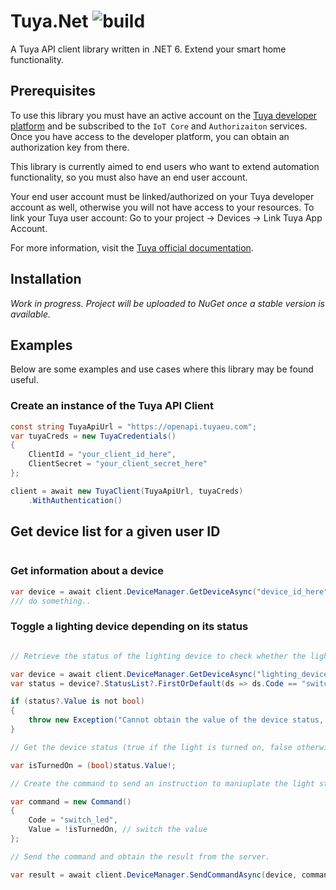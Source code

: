 # Tuya.Net ![build](https://github.com/thatbrainiac/Tuya.Net/actions/workflows/dotnet.yml/badge.svg)
A Tuya API client library written in .NET 6. Extend your smart home functionality.

## Prerequisites

To use this library you must have an active account on the [Tuya developer platform](https://iot.tuya.com/) and be subscribed to the `IoT Core` and `Authorizaiton` services. Once you have access to the developer platform, you can obtain an authorization key from there.

This library is currently aimed to end users who want to extend automation functionality, so you must also have an end user account.

Your end user account must be linked/authorized on your Tuya developer account as well, otherwise you will not have access to your resources. To link your Tuya user account: Go to your project -> Devices -> Link Tuya App Account.

For more information, visit the [Tuya official documentation](https://developer.tuya.com/en/docs/iot/link-devices?id=Ka471nu1sfmkl#title-6-Link%20Tuya%20app%20account).

## Installation

_Work in progress. Project will be uploaded to NuGet once a stable version is available._

## Examples

Below are some examples and use cases where this library may be found useful.

### Create an instance of the Tuya API Client
```csharp
const string TuyaApiUrl = "https://openapi.tuyaeu.com";
var tuyaCreds = new TuyaCredentials()
{
    ClientId = "your_client_id_here",
    ClientSecret = "your_client_secret_here"
};

client = await new TuyaClient(TuyaApiUrl, tuyaCreds)
    .WithAuthentication()
```

## Get device list for a given user ID

```csharp

```

### Get information about a device

```csharp
var device = await client.DeviceManager.GetDeviceAsync("device_id_here"));
/// do something..
```

### Toggle a lighting device depending on its status

```csharp

// Retrieve the status of the lighting device to check whether the light is turned on or off.

var device = await client.DeviceManager.GetDeviceAsync("lighting_device_id_here");
var status = device?.StatusList?.FirstOrDefault(ds => ds.Code == "switch_led");

if (status?.Value is not bool)
{
    throw new Exception("Cannot obtain the value of the device status, the switch_led status did not return bool as expected.");
}

// Get the device status (true if the light is turned on, false otherwise)

var isTurnedOn = (bool)status.Value!;

// Create the command to send an instruction to maniuplate the light status

var command = new Command()
{
    Code = "switch_led",
    Value = !isTurnedOn, // switch the value
};

// Send the command and obtain the result from the server.

var result = await client.DeviceManager.SendCommandAsync(device, command); // returns true if the command was executed successfully, false otherwise.
```
